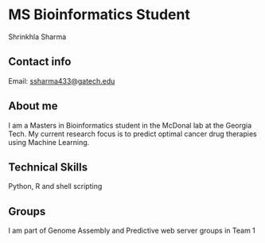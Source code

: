 # MS  Bioinformatics Student
Shrinkhla Sharma

## Contact info
Email:  ssharma433@gatech.edu 


## About me

I am a Masters in Bioinformatics student in the McDonal lab at the Georgia Tech. My current research focus is to predict optimal cancer drug therapies using Machine Learning.

## Technical Skills
Python, R and shell scripting

## Groups
I am part of Genome Assembly and Predictive web server groups in Team 1
